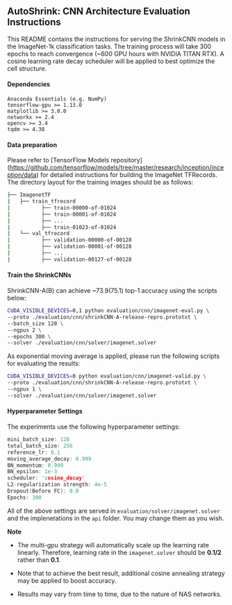 ## AutoShrink: CNN Architecture Evaluation Instructions

This README contains the instructions for serving the ShrinkCNN models in the ImageNet-1k classification tasks. The training process will take 300 epochs to reach convergence (~600 GPU hours with NVIDIA TITAN RTX). A cosine learning rate decay scheduler will be applied to best optimize the cell structure.

#### Dependencies
```pip
Anaconda Essentials (e.g. NumPy)
tensorflow-gpu >= 1.13.0
matplotlib >= 3.0.0
networkx >= 2.4
opencv >= 3.4
tqdm >= 4.38
```

#### Data preparation
Please refer to [TensorFlow Models repository] (https://github.com/tensorflow/models/tree/master/research/inception/inception/data)
for detailed instructions for building the ImageNet TFRecords.
The directory layout for the training images should be as follows:
```sh
├── ImagenetTF
|   ├── train_tfrecord
|		   ├── train-00000-of-01024
|		   ├── train-00001-of-01024
|		   ├── ...
|		   ├── train-01023-of-01024
|   └── val_tfrecord
|		   ├── validation-00000-of-00128
|		   ├── validation-00001-of-00128
|		   ├── ...
|		   ├── validation-00127-of-00128
```
#### Train the ShrinkCNNs

ShrinkCNN-A(B) can achieve ~73.9(75.1) top-1 accuracy using the scripts below:

```sh
CUDA_VISIBLE_DEVICES=0,1 python evaluation/cnn/imagenet-eval.py \
--proto ./evaluation/cnn/shrinkCNN-A-release-repro.prototxt \
--batch_size 128 \
--ngpus 2 \
--epochs 300 \
--solver ./evaluation/cnn/solver/imagenet.solver
```

As exponential moving average is applied, please run the following scripts for evaluating the results:
```sh
CUDA_VISIBLE_DEVICES=0 python evaluation/cnn/imagenet-valid.py \
--proto ./evaluation/cnn/shrinkCNN-A-release-repro.prototxt \
--ngpus 1 \
--solver ./evaluation/cnn/solver/imagenet.solver
```


#### Hyperparameter Settings

The experiments use the following hyperparameter settings:

```c
mini_batch_size: 128
total_batch_size: 256
reference_lr: 0.1
moving_average_decay: 0.999
BN_momentum: 0.999
BN_epsilon: 1e-3
scheduler: 'cosine_decay'
L2-regularization strength: 4e-5
Dropout(Before FC): 0.0
Epochs: 300
```

All of the above settings are served in `evaluation/solver/imagenet.solver` and the implenetations in the `api` folder. You may change them as you wish.

**Note**

* The multi-gpu strategy will automatically scale up the learning rate linearly. Therefore, learning rate in the `imagenet.solver` should be **0.1/2** rather than **0.1**.

* Note that to achieve the best result, additional cosine annealing strategy may be applied to boost accuracy.

* Results may vary from time to time, due to the nature of NAS networks.
